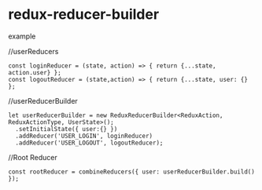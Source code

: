# redux-reducer-builder


example 

//userReducers
```
const loginReducer = (state, action) => { return {...state, action.user} };
const logoutReducer = (state,action) => { return {...state, user: {} };
```
//userReducerBuilder
```
let userReducerBuilder = new ReduxReducerBuilder<ReduxAction, ReduxActionType, UserState>();
  .setInitialState({ user:{} })
  .addReducer('USER_LOGIN', loginReducer)
  .addReducer('USER_LOGOUT', logoutReducer);
```
//Root Reducer
```
const rootReducer = combineReducers({ user: userReducerBuilder.build() });
```
